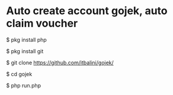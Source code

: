 # Auto create account gojek, auto claim voucher

$ pkg install php

$ pkg install git

$ git clone https://github.com/itbalini/gojek/

$ cd gojek

$ php run.php

